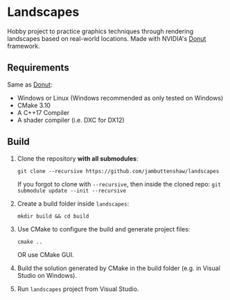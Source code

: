 # Landscapes
Hobby project to practice graphics techniques through rendering landscapes based on real-world locations. Made with NVIDIA's [Donut](https://github.com/NVIDIA-RTX/Donut) framework.

## Requirements

Same as [Donut](https://github.com/NVIDIA-RTX/Donut):
- Windows or Linux (Windows recommended as only tested on Windows)
- CMake 3.10
- A C++17 Compiler
- A shader compiler (i.e. DXC for DX12)

## Build

1. Clone the repository **with all submodules**:

    `git clone --recursive https://github.com/jambuttenshaw/landscapes`

    If you forgot to clone with `--recursive`, then inside the cloned repo:
    `git submodule update --init --recursive`

2. Create a build folder inside `landscapes`:

    `mkdir build && cd build`
3. Use CMake to configure the build and generate project files:

    `cmake ..`

    OR use CMake GUI.
4. Build the solution generated by CMake in the build folder (e.g. in Visual Studio on Windows).
5. Run `landscapes` project from Visual Studio.

